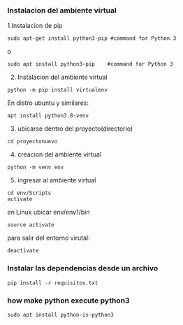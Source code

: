 ### Instalacion del ambiente virtual
1.Instalacion de pip
```
sudo apt-get install python3-pip #command for Python 3
```
o
```
sudo apt install python3-pip	#command for Python 3
```
2. Instalacion del ambiente virtual
```
python -m pip install virtualenv
```
En distro  ubuntu y similares:
```
apt install python3.8-venv
```

3. ubicarse dentro del proyecto(directorio)
```
cd proyectonuevo
```

4. creacion del ambiente virtual
```
python -m venv env
```
5. ingresar al ambiente virtual
```
cd env/Scripts
activate
```
en Linux ubicar env/env1/bin
```
source activate
```

para salir del entorno virutal:
```
deactivate
```

### Instalar las dependencias desde un archivo
```
pip install -r requisitos.txt
```

### how make python execute python3

```
sudo apt install python-is-python3
```
